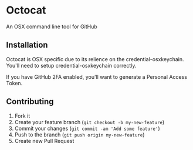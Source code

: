 # Octocat

An OSX command line tool for GitHub

## Installation

Octocat is OSX specific due to its relience on the credential-osxkeychain. You'll need to setup credential-osxkeychain correctly.

If you have GitHub 2FA enabled, you'll want to generate a Personal Access Token.

## Contributing

1. Fork it
2. Create your feature branch (`git checkout -b my-new-feature`)
3. Commit your changes (`git commit -am 'Add some feature'`)
4. Push to the branch (`git push origin my-new-feature`)
5. Create new Pull Request
